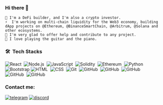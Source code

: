 ### Hi there 👋

`🔭 I'm a DeFi builder, and I'm also a crypto investor.`<br />
`⚡  I'm working on multi-chain liquidity for the Web3 economy, building dApp projects on @Ethereum, @BinanceSmartChain, @Arbitrum, @Solana and other ecosystems.`<br />
`🤔 I'm very glad to offer help and contribute to any project.`<br />
`💬 I love playing the guitar and the piano.`<br />

### 🛠 &nbsp;Tech Stacks
![React](https://img.shields.io/badge/-React-05122A?style=flat&logo=react)&nbsp;
![Node.js](https://img.shields.io/badge/-Node.js-05122A?style=flat&logo=node.js)&nbsp;
![JavaScript](https://img.shields.io/badge/-JavaScript-05122A?style=flat&logo=javascript)&nbsp;
![Solidity](https://img.shields.io/badge/-Solidity-05122A?style=flat&logo=solidity)&nbsp;
![Ethereum](https://img.shields.io/badge/-Ethereum-05122A?style=flat&logo=ethereum)&nbsp;
![Python](https://img.shields.io/badge/-Python-05122A?style=flat&logo=python)&nbsp;
![Bootstrap](https://img.shields.io/badge/-Bootstrap-05122A?style=flat&logo=bootstrap&logoColor=563D7C)
![HTML](https://img.shields.io/badge/-HTML-05122A?style=flat&logo=HTML5)&nbsp;
![CSS](https://img.shields.io/badge/-CSS-05122A?style=flat&logo=CSS3&logoColor=1572B6)&nbsp;
![Git](https://img.shields.io/badge/-Git-05122A?style=flat&logo=git)&nbsp;
![GitHub](https://img.shields.io/badge/-GitHub-05122A?style=flat&logo=github)&nbsp;
![GitHub](https://img.shields.io/badge/-Swift-05122A?style=flat&logo=swift)&nbsp;
![GitHub](https://img.shields.io/badge/-Nextjs-05122A?style=flat&logo=nextjs)&nbsp;
![GitHub](https://img.shields.io/badge/-Nestjs-05122A?style=flat&logo=nestjs)&nbsp;
![GitHub](https://img.shields.io/badge/-postgresql-05122A?style=flat&logo=postgresql)&nbsp;
<br />

### Contact me: 

[![telegram](https://user-images.githubusercontent.com/23559697/168880880-31e2979b-c077-4dbb-9c89-40e39e657080.png)](https://t.me/mitsori)
[![discord](https://user-images.githubusercontent.com/23559697/168879714-bf64acf3-48c9-4c8c-8507-fbbb7bf07481.png)](https://discordapp.com/users/546871072339918861)

<br />

